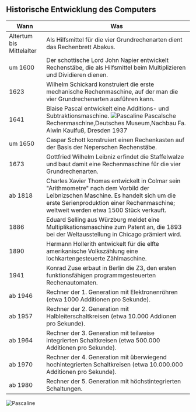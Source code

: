 ## Historische Entwicklung des Computers
| Wann | Was |
| ----------- | ----------- |
| Altertum bis Mittelalter | Als Hilfsmittel für die vier Grundrechenarten dient das Rechenbrett Abakus. |
| um 1600 | Der schottische Lord John Napier entwickelt Rechenstäbe, die als Hilfsmittel beim Multiplizieren und Dividieren dienen. |
| 1623 | Wilhelm Schickard konstruiert die erste mechanische Rechenmaschine, auf der man die vier Grundrechenarten ausführen kann. |
| 1641 | Blaise Pascal entwickelt eine Additions- und Subtraktionsmaschine.    ![Pascaline](https://www.didaktik.mathematik.uni-wuerzburg.de/history/rechner/schott/pascal.gif) Pascalsche Rechenmaschine,Deutsches Museum,Nachbau Fa. Alwin Kaulfuß, Dresden 1937|
| um 1650 | Caspar Schott konstruiert einen Rechenkasten auf der Basis der Neperschen Rechenstäbe. |
| 1673 | Gottfried Wilhelm Leibniz erfindet die Staffelwalze und baut damit eine Rechenmaschine für die vier Grundrechenarten. |
| ab 1818 | Charles Xavier Thomas entwickelt in Colmar sein "Arithmometre" nach dem Vorbild der Leibnizschen Maschine. Es handelt sich um die erste Serienproduktion einer Rechenmaschine; weltweit werden etwa 1500 Stück verkauft. |
| 1886 | Eduard Selling aus Würzburg meldet eine Multiplikationsmaschine zum Patent an, die 1893 bei der Weltausstellung in Chicago prämiert wird. |
| 1890 | Hermann Hollerith entwickelt für die elfte amerikanische Volkszählung eine lochkartengesteuerte Zählmaschine. |
| 1941 | Konrad Zuse erbaut in Berlin die Z3, den ersten funktionsfähigen programmgesteuerten Rechenautomaten. |
| ab 1946 | Rechner der 1. Generation mit Elektronenröhren (etwa 1000 Additionen pro Sekunde). |
| ab 1957 | Rechner der 2. Generation mit Halbleiterschaltkreisen (etwa 10.000 Addionen pro Sekunde). |
| ab 1964 | Rechner der 3. Generation mit teilweise integrierten Schaltkreisen (etwa 500.000 Additionen pro Sekunde). |
| ab 1970 | Rechner der 4. Generation mit überwiegend hochintegrierten Schaltkreisen (etwa 10.000.000 Additionen pro Sekunde). |
| ab 1980 | Rechner der 5. Generation mit höchstintegrierten Schaltungen. |


![Pascaline](https://www.didaktik.mathematik.uni-wuerzburg.de/history/rechner/schott/pascal.gif)
